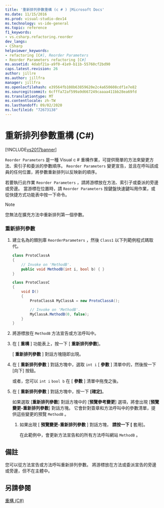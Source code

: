 ```yaml
---
title: '重新排列參數重構 (c # ) |Microsoft Docs'
ms.date: 11/15/2016
ms.prod: visual-studio-dev14
ms.technology: vs-ide-general
ms.topic: reference
f1_keywords:
- vs.csharp.refactoring.reorder
dev_langs:
- CSharp
helpviewer_keywords:
- refactoring [C#], Reorder Parameters
- Reorder Parameters refactoring [C#]
ms.assetid: 4dabf21a-a9f0-41e9-b11b-55760cf2bd90
caps.latest.revision: 26
author: jillre
ms.author: jillfra
manager: jillfra
ms.openlocfilehash: e39564fb108b63859620e2c4a650608cdf1e7e82
ms.sourcegitcommit: 6cfffa72af599a9d667249caaaa411bb28ea69fd
ms.translationtype: MT
ms.contentlocale: zh-TW
ms.lasthandoff: 09/02/2020
ms.locfileid: "72673138"
---
```

# <a name="reorder-parameters-refactoring-c"></a>重新排列參數重構 (C#)
[!INCLUDE[vs2017banner](../includes/vs2017banner.md)]

`Reorder Parameters` 是一種 Visual c # 重構作業，可提供簡單的方法來變更方法、索引子和委派的參數順序。 `Reorder Parameters` 變更宣告，並且在呼叫該成員的任何位置，將參數重新排列以反映新的順序。

 若要執行此作業 `Reorder Parameters` ，請將游標放在方法、索引子或委派的旁邊或旁邊。 當游標在位置時，請 `Reorder Parameters` 按鍵盤快速鍵叫用作業，或從快捷方式功能表中按一下命令。

> [!NOTE]
> 您無法在擴充方法中重新排列第一個參數。

### <a name="to-reorder-parameters"></a>重新排列參數

1. 建立名為的類別庫 `ReorderParameters` ，然後 `Class1` 以下列範例程式碼取代。

    ```csharp
    class ProtoClassA
    {
        // Invoke on 'MethodB'.
        public void MethodB(int i, bool b) { }
    }

    class ProtoClassC
    {
        void D()
        {
            ProtoClassA MyClassA = new ProtoClassA();

            // Invoke on 'MethodB'.
            MyClassA.MethodB(0, false);
        }
    }
    ```

2. 將游標放在 `MethodB` 方法宣告或方法呼叫中。

3. 在 [ **重構** ] 功能表上，按一下 [ **重新排列參數**]。

     [ **重新排列參數** ] 對話方塊隨即出現。

4. 在 [ **重新排列參數** ] 對話方塊中，選取 `int i` [ **參數** ] 清單中的，然後按一下 [向下] 按鈕。

     或者，您可以 `int i` `bool b` 在 [ **參數** ] 清單中拖曳之後。

5. 在 [ **重新排列參數** ] 對話方塊中，按一下 **[確定]**。

     如果選取 [**重新排列參數**] 對話方塊中的 [**預覽參考變更**] 選項，將會出現 [**預覽變更-重新排列參數**] 對話方塊。 它會針對簽章和方法呼叫中的參數清單，提供這些變更的預覽 `MethodB` 。

    1. 如果出現 [ **預覽變更-重新排列參數** ] 對話方塊， **請按一下 [** 套用]。

         在此範例中，會更新方法宣告和的所有方法呼叫網站 `MethodB` 。

## <a name="remarks"></a>備註
 您可以從方法宣告或方法呼叫重新排列參數。 將游標放在方法或委派宣告的旁邊或旁邊，但不在主體中。

## <a name="see-also"></a>另請參閱
 [重構 (C#)](../csharp-ide/refactoring-csharp.md)